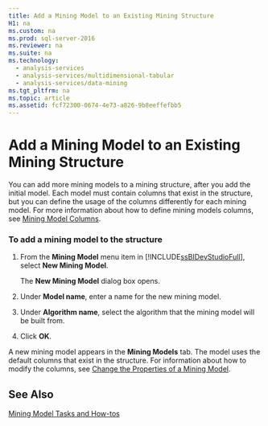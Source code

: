 ```yaml
---
title: Add a Mining Model to an Existing Mining Structure
H1: na
ms.custom: na
ms.prod: sql-server-2016
ms.reviewer: na
ms.suite: na
ms.technology: 
  - analysis-services
  - analysis-services/multidimensional-tabular
  - analysis-services/data-mining
ms.tgt_pltfrm: na
ms.topic: article
ms.assetid: fcf72300-0674-4e73-a826-9b8eeffefbb5
---
```

# Add a Mining Model to an Existing Mining Structure
  You can add more mining models to a mining structure, after you add the initial model. Each model must contain columns that exist in the structure, but you can define the usage of the columns differently for each mining model. For more information about how to define mining models columns, see [Mining Model Columns](../../Topics/TopicNameNotContainA/Mining-Model-Columns.md).  
  
### To add a mining model to the structure  
  
1.  From the **Mining Model** menu item in [!INCLUDE[ssBIDevStudioFull](../../Topics/TopicNameContainA/includes/ssBIDevStudioFull_md.md)], select **New Mining Model**.  
  
     The **New Mining Model** dialog box opens.  
  
2.  Under **Model name**, enter a name for the new mining model.  
  
3.  Under **Algorithm name**, select the algorithm that the mining model will be built from.  
  
4.  Click **OK**.  
  
 A new mining model appears in the **Mining Models** tab. The model uses the default columns that exist in the structure. For information about how to modify the columns, see [Change the Properties of a Mining Model](../../Topics/TopicNameContainA/Change-the-Properties-of-a-Mining-Model.md).  
  
## See Also  
 [Mining Model Tasks and How-tos](../../Topics/TopicNameNotContainA/Mining-Model-Tasks-and-How-tos.md)  
  
  